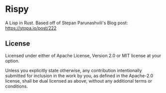 # Rispy 

A Lisp in Rust. Based off of Stepan Parunashvili's Blog post: <https://stopa.io/post/222>

## License

Licensed under either of Apache License, Version 2.0 or MIT license at your option.

Unless you explicitly state otherwise, any contribution intentionally submitted for inclusion in the work by you, as defined in the Apache-2.0 license, shall be dual licensed as above, without any additional terms or conditions.
